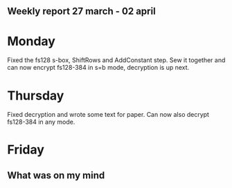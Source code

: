 ## Weekly report 27 march - 02 april

# Monday

Fixed the fs128 s-box, ShiftRows and AddConstant step. Sew it together and can now encrypt fs128-384 in s=b mode,
decryption is up next.

# Thursday
Fixed decryption and wrote some text for paper. Can now also decrypt fs128-384 in any mode.

# Friday

## What was on my mind

